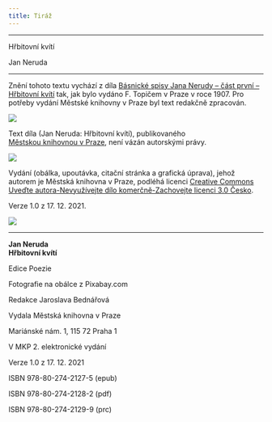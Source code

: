 ```yaml
---
title: Tiráž
---
```


***

Hřbitovní kvítí

Jan Neruda


***

Znění tohoto textu vychází z díla [Básnické spisy Jana Nerudy – část první – Hřbitovní kvítí](https://aleph.nkp.cz/F/?func=direct&doc_number=000632229&local_base=NKC) tak, jak bylo vydáno F. Topičem v Praze v roce 1907. Pro potřeby vydání Městské knihovny v Praze byl text redakčně zpracován.

![](../Images/image003.jpg)

Text díla (Jan Neruda: Hřbitovní kvítí), publikovaného [Městskou knihovnou v Praze](https://www.mlp.cz/cz/), není vázán autorskými právy.

![](../Images/image001.jpg)

Vydání (obálka, upoutávka, citační stránka a grafická úprava), jehož autorem je Městská knihovna v Praze, podléhá licenci [Creative Commons Uveďte autora-Nevyužívejte dílo komerčně-Zachovejte licenci 3.0 Česko](https://creativecommons.org/licenses/by-nc-sa/3.0/cz/).

Verze 1.0 z 17. 12. 2021.

  

![](../Images/image004.jpg)


***

**Jan Neruda  
Hřbitovní kvítí**

  

Edice Poezie

  

Fotografie na obálce z Pixabay.com

  

Redakce Jaroslava Bednářová

  

Vydala Městská knihovna v Praze

  

Mariánské nám. 1, 115 72 Praha 1

  

V MKP 2. elektronické vydání

  

Verze 1.0 z 17. 12. 2021

  

ISBN 978-80-274-2127-5 (epub)

  

ISBN 978-80-274-2128-2 (pdf)

  

ISBN 978-80-274-2129-9 (prc)
